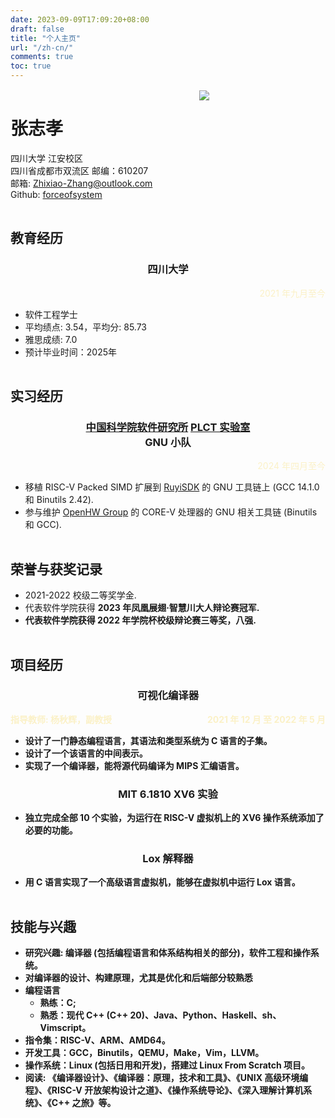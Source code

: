 ```yaml
---
date: 2023-09-09T17:09:20+08:00
draft: false
title: "个人主页"
url: "/zh-cn/"
comments: true
toc: true
---
```


<img width="100%" height="2" src="/resources/blackbar.png">

<div style="display: flex;">
    <div style="width: 60%">
                <h1>张志孝</h1>
                <p>
                    四川大学 江安校区<br>
                    四川省成都市双流区 邮编：610207<br>
                    邮箱: <a href="Zhixiao-Zhang@outlook.com">Zhixiao-Zhang@outlook.com</a><br>
                    Github: <a href="https://github.com/forceofsystem">forceofsystem</a><br>
                </p>
    </div>
    <div style="width: 40%">
            <img src="/resources/icon.jpeg">
    </div>
</div>

<img width="100%" height="2" src="/resources/blackbar.png">

## 教育经历

<div style="text-align: center">
<h3>四川大学</h3>
</div>
<div style="text-align: right; color: #fbf1c7">2021 年九月至今</div>
<ul>
  <li>软件工程学士</li>
  <li>平均绩点: 3.54，平均分: 85.73</li>
  <li>雅思成绩: 7.0 </li>
  <li>预计毕业时间：2025年</li>
</ul>

<img width="100%" height="2" src="/resources/blackbar.png">

## 实习经历
<div>
  <div style="text-align: center">
    <h3>
    <a href=http://www.is.cas.cn>中国科学院软件研究所</a>
    <a href="https://plctlab.org/zh/">PLCT 实验室</a><br>
    GNU 小队
    </h3>
  </div>
  <div style="text-align: right; color: #fbf1c7">2024 年四月至今</div>
</div>
<ul>
  <li> 移植 RISC-V Packed SIMD 扩展到 <a href="https://ruyisdk.org/en/")>RuyiSDK</a> 的 GNU  工具链上 (GCC 14.1.0 和 Binutils 2.42).</li>
  <li> 参与维护 <a href="https://www.openhwgroup.org">OpenHW Group</a> 的 CORE-V 处理器的 GNU 相关工具链 (Binutils 和 GCC).</li>
</ul>

<img width="100%" height="2" src="/resources/blackbar.png">

<h2>荣誉与获奖记录</h2>
<ul>
  <li>2021-2022 校级二等奖学金.</li>
  <li>代表软件学院获得 <b>2023 年凤凰展翅·智慧川大人辩论赛冠军.</li>
  <li>代表软件学院获得 2022 年学院杯校级辩论赛三等奖，八强.
</ul>

<img width="100%" height="2" src="/resources/blackbar.png">

## 项目经历

<div>
  <div style="text-align: center">
    <h3>可视化编译器</h3>
  </div>
  <div style="display: flex; color: #fbf1c7">
    <div style="flex :1; margin-left: auto;">指导教师: 杨秋辉，副教授</div>
    <div style="text-align: right">2021 年 12 月 至 2022 年 5 月</div>
  </div>
</div>
<ul>
  <li>设计了一门静态编程语言，其语法和类型系统为 C 语言的子集。</li>
  <li>设计了一个该语言的中间表示。</li>
  <li>实现了一个编译器，能将源代码编译为 MIPS 汇编语言。</li>
</ul>

<div>
  <div style="text-align: center">
    <h3>MIT 6.1810 XV6 实验</h3>
  </div>
</div>
<ul>
  <li>独立完成全部 10 个实验，为运行在 RISC-V 虚拟机上的 XV6 操作系统添加了必要的功能。</li>
</ul>

<div>
  <div style="text-align: center">
    <h3>Lox 解释器</h3>
  </div>
</div>
<ul>
  <li>用 C 语言实现了一个高级语言虚拟机，能够在虚拟机中运行 Lox 语言。
</ul>

<img width="100%" height="2" src="/resources/blackbar.png">

## 技能与兴趣

<ul>
  <li> 研究兴趣: 编译器 (包括编程语言和体系结构相关的部分)，软件工程和操作系统。</li>
  <li>对编译器的设计、构建原理，尤其是优化和后端部分较熟悉</li>
  <li>编程语言
    <ul>
      <li><b>熟练</b>：C;</li>
      <li><b>熟悉</b>：现代 C++ (C++ 20)、Java、Python、Haskell、sh、Vimscript。</li>
    </ul>
  <li>指令集：RISC-V、ARM、AMD64。</li>
  <li>开发工具：GCC，Binutils，QEMU，Make，Vim，LLVM。</li>
  <li>操作系统：Linux (包括日用和开发)，搭建过 Linux From Scratch 项目。</li>
  <li>阅读: 《编译器设计》、《编译器：原理，技术和工具》、《UNIX 高级环境编程》、《RISC-V 开放架构设计之道》、《操作系统导论》、《深入理解计算机系统》、《C++ 之旅》等。</li>
</ul>

<img width="100%" height="2" src="/resources/blackbar.png">
